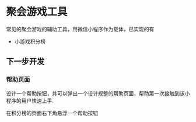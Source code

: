 # 聚会游戏工具

常见的聚会游戏的辅助工具，用微信小程序作为载体，已实现的有

- 小游戏积分榜



## 下一步开发



### 帮助页面

设计一个帮助按钮，并可以弹出一个设计规整的帮助页面，帮助第一次接触到该小程序的用户快速上手.

在积分榜的页面右下角悬浮一个帮助按钮

